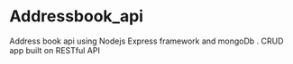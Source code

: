 # Addressbook_api
Address book api using Nodejs Express framework and mongoDb . CRUD app built on RESTful API
